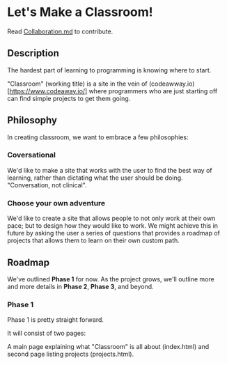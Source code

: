 # Let's Make a Classroom!

Read [Collaboration.md](./COLLABORATION.md) to contribute.
## Description

The hardest part of learning to programming is knowing where to start.

"Classroom" (working title) is a site in the vein of
(codeawway.io)[https://www.codeaway.io/] where programmers who are just starting off can find simple projects to get them going.
## Philosophy

In creating classroom, we want to embrace a few philosophies:

### Coversational

We'd like to make a site that works with the user to find the best way of learning, rather than dictating what the user should be doing. "Conversation, not clinical".

### Choose your own adventure

We'd like to create a site that allows people to not only work at their own pace; but to design how they would like to work. We might achieve this in future by asking the user a series of questions that provides a roadmap of projects that allows them to learn on their own custom path.
## Roadmap

We've outlined **Phase 1** for now. As the project grows, we'll outline more and more details in **Phase 2**, **Phase 3**, and beyond.
### Phase 1

Phase 1 is pretty straight forward.

It will consist of two pages:

A main page explaining what "Classroom" is all about (index.html) and second page listing projects (projects.html).
